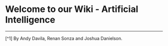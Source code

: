 # Welcome to our Wiki - Artificial Intelligence
------
[^1] By Andy Davila, Renan Sonza and Joshua Danielson.
